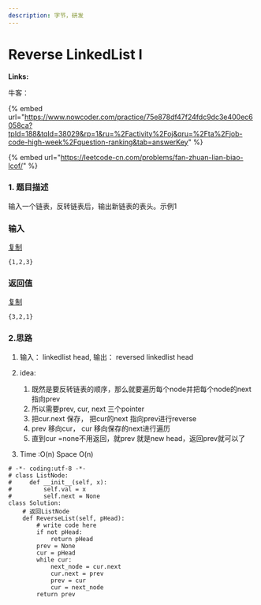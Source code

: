 ```yaml
---
description: 字节，研发
---
```


# Reverse LinkedList I

**Links:**

牛客：

{% embed url="https://www.nowcoder.com/practice/75e878df47f24fdc9dc3e400ec6058ca?tpId=188&tqId=38029&rp=1&ru=%2Factivity%2Foj&qru=%2Fta%2Fjob-code-high-week%2Fquestion-ranking&tab=answerKey" %}

{% embed url="https://leetcode-cn.com/problems/fan-zhuan-lian-biao-lcof/" %}



### 1. 题目描述

输入一个链表，反转链表后，输出新链表的表头。示例1

### 输入

[复制](javascript:void\(0\);)

```
{1,2,3}
```

### 返回值

[复制](javascript:void\(0\);)

```
{3,2,1}
```

### 2.思路

1. &#x20;输入： linkedlist head,  输出：  reversed linkedlist head
2.  idea:

    1. 既然是要反转链表的顺序，那么就要遍历每个node并把每个node的next指向prev
    2. 所以需要prev, cur, next 三个pointer
    3. 把cur.next 保存， 把cur的next 指向prev进行reverse
    4. prev 移向cur， cur 移向保存的next进行遍历
    5. 直到cur =none不用返回，就prev 就是new head，返回prev就可以了


3. Time :O(n)   Space O(n)&#x20;

```
# -*- coding:utf-8 -*-
# class ListNode:
#     def __init__(self, x):
#         self.val = x
#         self.next = None
class Solution:
    # 返回ListNode
    def ReverseList(self, pHead):
        # write code here
        if not pHead:
            return pHead
        prev = None
        cur = pHead
        while cur:
            next_node = cur.next
            cur.next = prev
            prev = cur
            cur = next_node
        return prev
```

